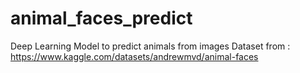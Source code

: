 # animal_faces_predict
Deep Learning Model to predict animals from images
Dataset from : https://www.kaggle.com/datasets/andrewmvd/animal-faces
